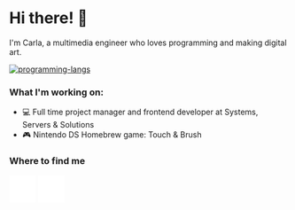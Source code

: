 # Hi there! 👋

I'm Carla, a multimedia engineer who loves programming and making digital art.

[![programming-langs](https://github-readme-stats.vercel.app/api/top-langs/?username=shiryuko&theme=github_dark&layout=compact&langs_count=6)](https://github.com/SrGobi/github-readme-stats)

### What I'm working on:
* 💻 Full time project manager and frontend developer at Systems, Servers & Solutions
* 🎮 Nintendo DS Homebrew game: Touch & Brush

### Where to find me
[![medium-light-twitter-x](https://raw.githubusercontent.com/CLorant/readme-social-icons/main/medium/light/twitter-x.svg)](https://x.com/shiryuko)
[![medium-light-linkedin](https://raw.githubusercontent.com/CLorant/readme-social-icons/main/medium/light/linkedin.svg)](https://www.linkedin.com/in/carla-macia-diez-246746194/)
